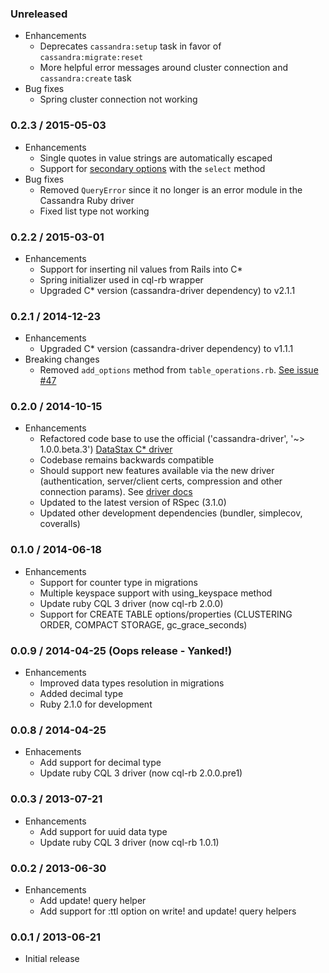 ### Unreleased
* Enhancements
  * Deprecates `cassandra:setup` task in favor of `cassandra:migrate:reset`
  * More helpful error messages around cluster connection and `cassandra:create` task
* Bug fixes
  * Spring cluster connection not working

### 0.2.3 / 2015-05-03
* Enhancements
  * Single quotes in value strings are automatically escaped
  * Support for [secondary options](http://datastax.github.io/ruby-driver/api/session/#execute_async-instance_method) with the `select` method
* Bug fixes
  * Removed `QueryError` since it no longer is an error module in the Cassandra Ruby driver
  * Fixed list type not working


### 0.2.2 / 2015-03-01
* Enhancements
  * Support for inserting nil values from Rails into C*
  * Spring initializer used in cql-rb wrapper
  * Upgraded C* version (cassandra-driver dependency) to v2.1.1


### 0.2.1 / 2014-12-23
* Enhancements
  * Upgraded C* version (cassandra-driver dependency) to v1.1.1
* Breaking changes
  * Removed `add_options` method from `table_operations.rb`. [See issue #47](https://github.com/hsgubert/cassandra_migrations/issues/47)

### 0.2.0 / 2014-10-15

* Enhancements
  * Refactored code base to use the official ('cassandra-driver', '~> 1.0.0.beta.3') [DataStax C* driver](https://rubygems.org/gems/cassandra-driver)
  * Codebase remains backwards compatible
  * Should support new features available via the new driver (authentication, server/client certs, compression and other connection params). See [driver docs](http://datastax.github.io/ruby-driver/api/)
  * Updated to the latest version of RSpec (3.1.0)
  * Updated other development dependencies (bundler, simplecov, coveralls)

### 0.1.0 / 2014-06-18

* Enhancements
  * Support for counter type in migrations
  * Multiple keyspace support with using_keyspace method
  * Update ruby CQL 3 driver (now cql-rb 2.0.0)
  * Support for CREATE TABLE options/properties (CLUSTERING ORDER, COMPACT STORAGE, gc_grace_seconds)

### 0.0.9 / 2014-04-25 (Oops release - Yanked!)

* Enhancements
  * Improved data types resolution in migrations
  * Added decimal type
  * Ruby 2.1.0 for development

### 0.0.8 / 2014-04-25

* Enhacements
  * Add support for decimal type
  * Update ruby CQL 3 driver (now cql-rb 2.0.0.pre1)

### 0.0.3 / 2013-07-21

* Enhancements
  * Add support for uuid data type
  * Update ruby CQL 3 driver (now cql-rb 1.0.1)

### 0.0.2 / 2013-06-30

* Enhancements
  * Add update! query helper
  * Add support for :ttl option on write! and update! query helpers

### 0.0.1 / 2013-06-21

* Initial release

